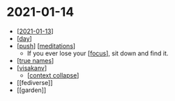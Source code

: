 # 2021-01-14

- [[2021-01-13]]
- [[day]]
- [[push]] [[meditations]]
  - If you ever lose your [[focus]], sit down and find it.
- [[true names]]
- [[visakanv]]
  - [[context collapse]]
- [[fediverse]]
- [[garden]]

[//begin]: # "Autogenerated link references for markdown compatibility"
[2021-01-13]: 2021-01-13 "2021-01-13"
[day]: ../day "Day"
[push]: ../push "Push"
[meditations]: ../meditations "Meditations"
[focus]: ../focus "Focus"
[true names]: ../true-names "True Names"
[visakanv]: ../visakanv "Visakanv"
[context collapse]: ../context-collapse "Context Collapse"
[//end]: # "Autogenerated link references"
